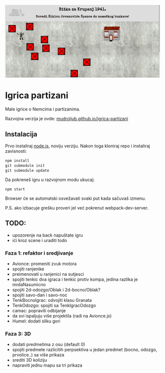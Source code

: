 [![](screen.png)](https://mudroljub.github.io/igrica-partizani/)

# Igrica partizani

Male igrice o Nemcima i partizanima.

Razvojna verzija je ovde: [mudroljub.github.io/igrica-partizani](https://mudroljub.github.io/igrica-partizani/)

## Instalacija

Prvo instaliraj [node.js](https://nodejs.org), noviju verziju. Nakon toga kloniraj repo i instaliraj zavisnosti:

```
npm install
git submodule init
git submodule update
```

Da pokreneš igru u razvojnom modu ukucaj:
```
npm start
```

Browser će se automatski osvežavati svaki put kada sačuvaš izmenu.

P.S. ako izbacuje grešku proveri jel već pokrenut webpack-dev-server.

## TODO:

- upozorenje na back napuštate igru
- ići kroz scene i uraditi todo

### Faza 1: refaktor i sredjivanje
- Avionce: promeniti zvuk motora
- spojiti ranjenike
- preimenovati u ranjenici na sutjesci
- spojiti tenkic dva igraca i tenkic protiv kompa, jedina razlika je mrdaNasumicno
- spojiti 2d-odozgo/Oblak i 2d-bocno/Oblak?
- spojiti savo-dan i savo-noc
- TenkBocnoIgrac: odvojiti klasu Granata
- TenkOdozgo: spojiti sa TenkIgracOdozgo
- camac: popraviti odbijanje
- da svi ispaljuju više projektila (radi na Avionce.js)
- Humel: dodati sliku gori

### Faza 3: 3D
- dodati predmetima z osu (default 0)
- spojiti predmete razlicitih perpsektiva u jedan predmet (bocno, odozgo, prvolice..) sa više prikaza
- srediti 3D koliziju
- napraviti jednu mapu sa tri prikaza
